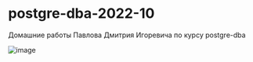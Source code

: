# postgre-dba-2022-10

Домашние работы Павлова Дмитрия Игоревича по курсу postgre-dba

![image](https://user-images.githubusercontent.com/97864676/198998115-c13be3bb-5f55-4992-8904-ffe2ee7903f3.png)

